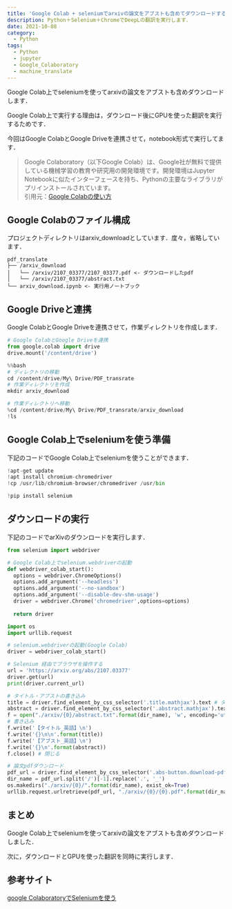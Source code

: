 ```yaml
---
title: 'Google Colab + seleniumでarxivの論文をアブストも含めてダウンロードする'
description: Python＋Selenium＋ChromeでDeepLの翻訳を実行します．
date: 2021-10-08
category: 
  - Python
tags:
  - Python
  - jupyter
  - Google_Colaboratory
  - machine_translate
---
```

<!-- https://www.hamlet-engineer.com -->
Google Colab上でseleniumを使ってarxivの論文をアブストも含めダウンロードします．

Google Colab上で実行する理由は，ダウンロード後にGPUを使った翻訳を実行するためです．

<!-- more -->

<ClientOnly>
  <CallInArticleAdsense />
</ClientOnly>

今回はGoogle ColabとGoogle Driveを連携させて，notebook形式で実行してます．<br>

> Google Colaboratory（以下Google Colab）は、Google社が無料で提供している機械学習の教育や研究用の開発環境です。開発環境はJupyter Notebookに似たインターフェースを持ち、Pythonの主要なライブラリがプリインストールされています。<br>
引用元：[Google Colabの使い方](https://interface.cqpub.co.jp/ail01/)






## Google Colabのファイル構成
プロジェクトディレクトリはarxiv_downloadとしています．度々，省略しています．
```
pdf_translate
├── /arxiv_download
│   └── /arxiv/2107_03377/2107_03377.pdf <- ダウンロードしたpdf
│   └── /arxiv/2107_03377/abstract.txt
└── arxiv_download.ipynb <- 実行用ノートブック
```

## Google Driveと連携
Google ColabとGoogle Driveを連携させて，作業ディレクトリを作成します．<br>

```python
# Google ColabとGoogle Driveを連携
from google.colab import drive
drive.mount('/content/drive')
```

```python
%%bash
# ディレクトリの移動
cd /content/drive/My\ Drive/PDF_transrate
# 作業ディレクトリを作成
mkdir arxiv_download
```

```python
# 作業ディレクトリへ移動
%cd /content/drive/My\ Drive/PDF_transrate/arxiv_download
!ls
```

## Google Colab上でseleniumを使う準備
下記のコードでGoogle Colab上でseleniumを使うことができます．

```python
!apt-get update
!apt install chromium-chromedriver
!cp /usr/lib/chromium-browser/chromedriver /usr/bin

!pip install selenium
```

## ダウンロードの実行
下記のコードでarXivのダウンロードを実行します．

```python
from selenium import webdriver

# Google Colab上でselenium.webdriverの起動
def webdriver_colab_start():
  options = webdriver.ChromeOptions()
  options.add_argument('--headless')
  options.add_argument('--no-sandbox')
  options.add_argument('--disable-dev-shm-usage')
  driver = webdriver.Chrome('chromedriver',options=options)
  
  return driver
```

```python
import os
import urllib.request

# selenium.webdriverの起動(Google Colab)
driver = webdriver_colab_start()

# Selenium 経由でブラウザを操作する
url = 'https://arxiv.org/abs/2107.03377'
driver.get(url)
print(driver.current_url)

# タイトル・アブストの書き込み
title = driver.find_element_by_css_selector('.title.mathjax').text # タイトル
abstract = driver.find_element_by_css_selector('.abstract.mathjax').text # アブスト
f = open("./arxiv/{0}/abstract.txt".format(dir_name), 'w', encoding='utf-8') # txt生成
# 書き込み
f.write('【タイトル_英語】\n')
f.write('{}\n\n'.format(title))
f.write('【アブスト_英語】\n')
f.write('{}\n'.format(abstract))
f.close() # 閉じる

# 論文pdfダウンロード
pdf_url = driver.find_element_by_css_selector('.abs-button.download-pdf').get_attribute("href")
dir_name = pdf_url.split('/')[-1].replace('.', '_')
os.makedirs("./arxiv/{0}/".format(dir_name), exist_ok=True)
urllib.request.urlretrieve(pdf_url, "./arxiv/{0}/{0}.pdf".format(dir_name))
```

## まとめ
Google Colab上でseleniumを使ってarxivの論文をアブストも含めダウンロードしました．

次に，ダウンロードとGPUを使った翻訳を同時に実行します．

## 参考サイト
[google ColaboratoryでSeleniumを使う](https://enjoy-a-lot.com/google-colaboratory-selenium/)




<ClientOnly>
  <CallInArticleAdsense />
</ClientOnly>